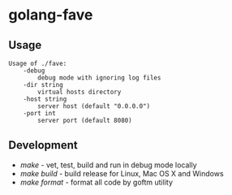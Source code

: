 # golang-fave

## Usage
```
Usage of ./fave:
	-debug
		debug mode with ignoring log files
	-dir string
		virtual hosts directory
	-host string
		server host (default "0.0.0.0")
	-port int
		server port (default 8080)
```

## Development
* *make* - vet, test, build and run in debug mode locally
* *make build* - build release for Linux, Mac OS X and Windows
* *make format* - format all code by goftm utility
